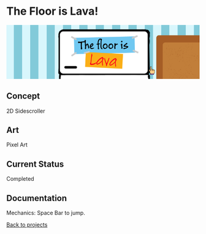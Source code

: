 # The Floor is Lava! 

![FloorIsLavaBanner](lavaFloor.png)


## Concept

2D Sidescroller 

## Art 

Pixel Art

## Current Status

Completed 

## Documentation

Mechanics: Space Bar to jump. 





[Back to projects](projects.md)
